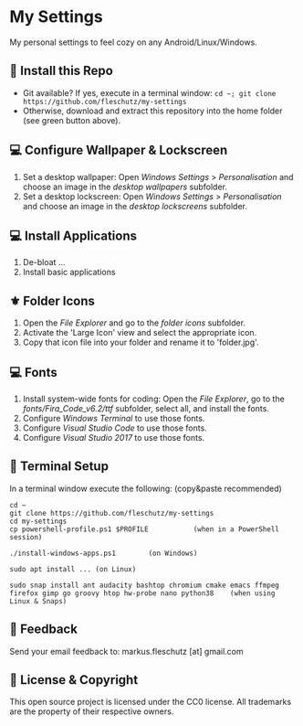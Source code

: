 My Settings
===========
My personal settings to feel cozy on any Android/Linux/Windows.

🔧 Install this Repo
---------------------
* Git available? If yes, execute in a terminal window: `cd ~; git clone https://github.com/fleschutz/my-settings`
* Otherwise, download and extract this repository into the home folder (see green button above).

💻 Configure Wallpaper & Lockscreen
------------------------------------
1. Set a desktop wallpaper: Open *Windows Settings* > *Personalisation* and choose an image in the *desktop wallpapers* subfolder.
2. Set a desktop lockscreen: Open *Windows Settings* > *Personalisation* and choose an image in the *desktop lockscreens* subfolder.

💻 Install Applications
------------------------
1. De-bloat ...
2. Install basic applications

⚜️ Folder Icons
----------------
1. Open the *File Explorer* and go to the *folder icons* subfolder.
2. Activate the 'Large Icon' view and select the appropriate icon.
3. Copy that icon file into your folder and rename it to 'folder.jpg'.

💻 Fonts
---------
1. Install system-wide fonts for coding: Open the *File Explorer*, go to the *fonts/Fira_Code_v6.2/ttf* subfolder, select all, and install the fonts.
2. Configure *Windows Terminal* to use those fonts.
3. Configure *Visual Studio Code* to use those fonts.
4. Configure *Visual Studio 2017* to use those fonts.

🔧 Terminal Setup
------------------
In a terminal window execute the following: (copy&paste recommended)
```
cd ~
git clone https://github.com/fleschutz/my-settings
cd my-settings
cp powershell-profile.ps1 $PROFILE           (when in a PowerShell session)

./install-windows-apps.ps1        (on Windows)

sudo apt install ... (on Linux)

sudo snap install ant audacity bashtop chromium cmake emacs ffmpeg firefox gimp go groovy htop hw-probe nano python38    (when using Linux & Snaps)
```

📧 Feedback
------------
Send your email feedback to: markus.fleschutz [at] gmail.com

🤝 License & Copyright
-----------------------
This open source project is licensed under the CC0 license. All trademarks are the property of their respective owners.
